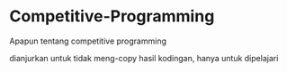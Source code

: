 # Competitive-Programming
Apapun tentang competitive programming

dianjurkan untuk tidak meng-copy hasil kodingan, hanya untuk dipelajari
